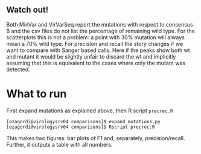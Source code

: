 
## Watch out!

Both MinVar and VirVarSeq report the mutations with respect to consensus B and
the csv files do not list the percentage of remaining wild type. For the
scatterplots this is not a problem: a point with 30% mutation will always
mean a 70% wild type. For precision and recall the story changes if we want
to compare with Sanger based calls. Here if the peaks show both wt and mutant
it would be slightly unfair to discard the wt and implicitly assuming that this
is equivalent to the cases where only the mutant was detected.


# What to run
First expand mutations as explained above, then R script `precrec.R`

    [ozagordi@virologysrv04 comparisons]$ expand_mutations.py
    [ozagordi@virologysrv04 comparisons]$ Rscript precrec.R

This makes two figures: bar plots of F1 and, separately, precision/recall.
Further, it outputs a table with all numbers.
